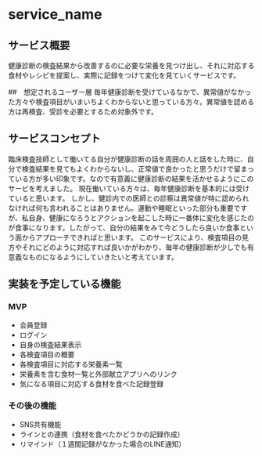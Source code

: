 # service_name


## サービス概要
健康診断の検査結果から改善するのに必要な栄養を見つけ出し、それに対応する食材やレシピを提案し、実際に記録をつけて変化を見ていくサービスです。


##　想定されるユーザー層
毎年健康診断を受けているなかで、異常値がなかった方々や検査項目がいまいちよくわからないと思っている方々。異常値を認める方は再検査、受診を必要とするため対象外です。

## サービスコンセプト
臨床検査技師として働いてる自分が健康診断の話を周囲の人と話をした時に、自分で検査結果を見てもよくわからないし、正常値で良かったと思うだけで留まっている方が多い印象です。なので有意義に健康診断の結果を活かせるようにこのサービを考えました。
現在働いている方々は、毎年健康診断を基本的には受けていると思います。
しかし、健診内での医師との診察は異常値が特に認められなければ何も言われることはありません。運動や睡眠といった部分も重要ですが、私自身、健康になろうとアクションを起こした時に一番体に変化を感じたのが食事になります。したがって、自分の結果をみて今どうしたら良いか食事という面からアプローチできればと思います。
このサービスにより、検査項目の見方やそれにどのように対応すれば良いかがわかり、毎年の健康診断が少しでも有意義なものになるようにしていきたいと考えています。


## 実装を予定している機能
### MVP
* 会員登録
* ログイン
* 自身の検査結果表示
* 各検査項目の概要
* 各検査項目に対応する栄養素一覧
* 栄養素を含む食材一覧と外部献立アプリへのリンク
* 気になる項目に対応する食材を食べた記録登録

### その後の機能
* SNS共有機能
* ラインとの連携（食材を食べたかどうかの記録作成）
* リマインド（１週間記録がなかった場合のLINE通知）